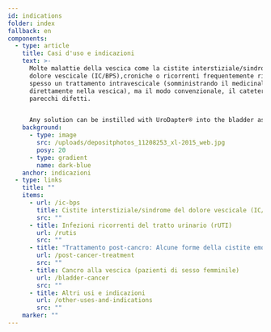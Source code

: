 ```yaml
---
id: indications
folder: index
fallback: en
components:
  - type: article
    title: Casi d'uso e indicazioni
    text: >-
      Molte malattie della vescica come la cistite interstiziale/sindrome del
      dolore vescicale (IC/BPS),croniche o ricorrenti frequentemente richiedono
      spesso un trattamento intravescicale (somministrando il medicinale
      direttamente nella vescica), ma il modo convenzionale, il cateterismo, ha
      parecchi difetti.


      Any solution can be instilled with UroDapter® into the bladder assuming it has no adverse effect on the nearby tissues or organs. The device can be applied in the therapy of the following conditions:
    background:
      - type: image
        src: /uploads/depositphotos_11208253_xl-2015_web.jpg
        posy: 20
      - type: gradient
        name: dark-blue
    anchor: indicazioni
  - type: links
    title: ""
    items:
      - url: /ic-bps
        title: Cistite interstiziale/sindrome del dolore vescicale (IC/BPS)
        src: ""
      - title: Infezioni ricorrenti del tratto urinario (rUTI)
        url: /rutis
        src: ""
      - title: "Trattamento post-cancro: Alcune forme della cistite emorragica (HC)"
        url: /post-cancer-treatment
        src: ""
      - title: Cancro alla vescica (pazienti di sesso femminile)
        url: /bladder-cancer
        src: ""
      - title: Altri usi e indicazioni
        url: /other-uses-and-indications
        src: ""
    marker: ""
---
```

